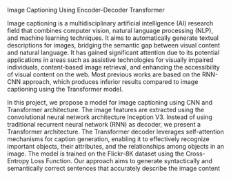 Image Captioning Using Encoder-Decoder Transformer

Image captioning is a multidisciplinary artificial intelligence (AI) research field
that combines computer vision, natural language processing (NLP), and machine
learning techniques. It aims to automatically generate textual descriptions for
images, bridging the semantic gap between visual content and natural language. It
has gained significant attention due to its potential applications in areas such as 
assistive technologies for visually impaired individuals, content-based image retrieval,
and enhancing the accessibility of visual content on the web. Most previous works
are based on the RNN-CNN approach, which produces inferior results compared to
image captioning using the Transformer model. 

In this project, we propose a model for image captioning using CNN and Transformer architecture. The image features
are extracted using the convolutional neural network architecture Inception V3.
Instead of using traditional recurrent neural network (RNN) as decoder, we present
a Transformer architecture. The Transformer decoder leverages self-attention
mechanisms for caption generation, enabling it to effectively recognize important
objects, their attributes, and the relationships among objects in an image. The
model is trained on the Flickr-8K dataset using the Cross-Entropy Loss Function.
Our approach aims to generate syntactically and semantically correct sentences
that accurately describe the image content
